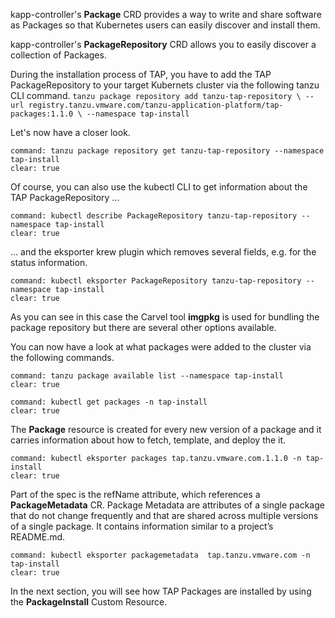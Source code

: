 kapp-controller's **Package** CRD provides a way to write and share software as Packages so that Kubernetes users can easily discover and install them.

kapp-controller's **PackageRepository** CRD allows you to easily discover a collection of Packages.

During the installation process of TAP, you have to add the TAP PackageRepository to your target Kubernets cluster via the following tanzu CLI command.
`tanzu package repository add tanzu-tap-repository \
  --url registry.tanzu.vmware.com/tanzu-application-platform/tap-packages:1.1.0 \
  --namespace tap-install`

Let's now have a closer look.
```terminal:execute
command: tanzu package repository get tanzu-tap-repository --namespace tap-install
clear: true
```

Of course, you can also use the kubectl CLI to get information about the TAP PackageRepository ...
```terminal:execute
command: kubectl describe PackageRepository tanzu-tap-repository --namespace tap-install
clear: true
```
... and the eksporter krew plugin which removes several fields, e.g. for the status information.
```terminal:execute
command: kubectl eksporter PackageRepository tanzu-tap-repository --namespace tap-install
clear: true
```
As you can see in this case the Carvel tool **imgpkg** is used for bundling the package repository but there are several other options available.

You can now have a look at what packages were added to the cluster via the following commands.
```terminal:execute
command: tanzu package available list --namespace tap-install
clear: true
```
```terminal:execute
command: kubectl get packages -n tap-install
clear: true
```

The **Package** resource is created for every new version of a package and it carries information about how to fetch, template, and deploy the it.
```terminal:execute
command: kubectl eksporter packages tap.tanzu.vmware.com.1.1.0 -n tap-install
clear: true
```

Part of the spec is the refName attribute, which references a **PackageMetadata** CR.
Package Metadata are attributes of a single package that do not change frequently and that are shared across multiple versions of a single package. It contains information similar to a project’s README.md.
```terminal:execute
command: kubectl eksporter packagemetadata  tap.tanzu.vmware.com -n tap-install
clear: true
```

In the next section, you will see how TAP Packages are installed by using the **PackageInstall** Custom Resource.